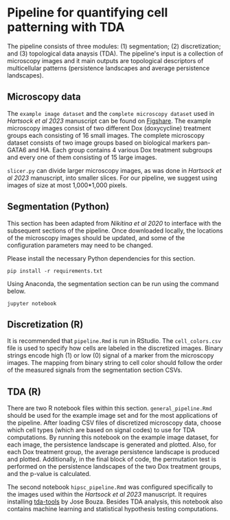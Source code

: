 # Pipeline for quantifying cell patterning with TDA

The pipeline consists of three modules: (1) segmentation; (2) discretization; and (3) topological data anaysis (TDA). The pipeline's input is a collection of microscopy images and it main outputs are topological descriptors of multicellular patterns (persistence landscapes and average persistence landscapes).

## Microscopy data
The `example image dataset` and the `complete microscopy dataset` used in *Hartsock
et al 2023* manuscript can be found on [Figshare](https://figshare.com/projects/TDA_Microscopy_Data/148855). The example microscopy images consist of two different Dox (doxycycline) treatment groups each consisting of 16 small images. The complete microscopy dataset consists of two image groups based on biological markers pan-GATA6 and HA. Each group contains 4 various Dox treatment subgroups and every one of them consisting of 15 large images.

`slicer.py` can divide larger microscopy images, as was done in *Hartsock
et al 2023* manuscript, into smaller slices. For our pipeline, we suggest using images of size at most 1,000*1,000 pixels.

## Segmentation (Python)
This section has been adapted from *Nikitina et al 2020* to interface with
the subsequent sections of the pipeline. Once downloaded locally, the
locations of the microscopy images should be updated, and some of the
configuration parameters may need to be changed.

Please install the necessary Python dependencies for this section.

```
pip install -r requirements.txt
```

Using Anaconda, the segmentation section can be run using the command below.

```
jupyter notebook
```

## Discretization (R)
It is recommended that `pipeline.Rmd` is run in RStudio. The `cell_colors.csv`
file is used to specify how cells are labeled in the discretized images. Binary
strings encode high (1) or low (0) signal of a marker from the microscopy images.
The mapping from binary string to cell color should follow the order of the
measured signals from the segmentation section CSVs.

## TDA (R)
There are two R notebook files within this section. `general_pipeline.Rmd` should
be used for the example image set and for the most applications of the pipeline. After loading CSV files of discretized microscopy data, choose which cell types (which are based on signal codes) to use for TDA computations. By running this notebook on the example image dataset, for each image, the persistence landscape is generated and plotted. Also, for each Dox treatment group, the average persistence landscape is produced and plotted. Additionally, in the final block of code, the permutation test is performed on the persistence landscapes of the two Dox treatment groups, and the p-value is calculated. 

The second notebook `hipsc_pipeline.Rmd` was configured specifically to the images used within the *Hartsock
et al 2023* manuscript. It requires installing [tda-tools](https://github.com/jjbouza/tda-tools) by Jose Bouza. Besides TDA analysis, this notebook also contains machine learning and statistical hypothesis testing computations.


